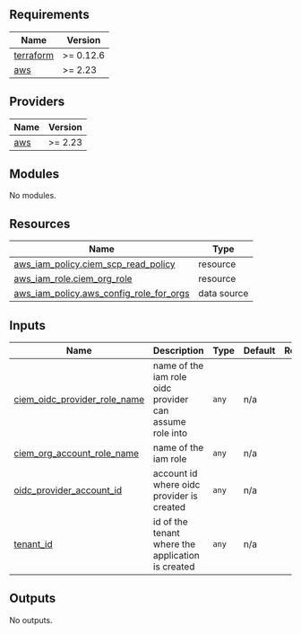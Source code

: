 <!-- BEGIN_TF_DOCS -->
## Requirements

| Name | Version |
|------|---------|
| <a name="requirement_terraform"></a> [terraform](#requirement\_terraform) | >= 0.12.6 |
| <a name="requirement_aws"></a> [aws](#requirement\_aws) | >= 2.23 |

## Providers

| Name | Version |
|------|---------|
| <a name="provider_aws"></a> [aws](#provider\_aws) | >= 2.23 |

## Modules

No modules.

## Resources

| Name | Type |
|------|------|
| [aws_iam_policy.ciem_scp_read_policy](https://registry.terraform.io/providers/hashicorp/aws/latest/docs/resources/iam_policy) | resource |
| [aws_iam_role.ciem_org_role](https://registry.terraform.io/providers/hashicorp/aws/latest/docs/resources/iam_role) | resource |
| [aws_iam_policy.aws_config_role_for_orgs](https://registry.terraform.io/providers/hashicorp/aws/latest/docs/data-sources/iam_policy) | data source |

## Inputs

| Name | Description | Type | Default | Required |
|------|-------------|------|---------|:--------:|
| <a name="input_ciem_oidc_provider_role_name"></a> [ciem\_oidc\_provider\_role\_name](#input\_ciem\_oidc\_provider\_role\_name) | name of the iam role oidc provider can assume role into | `any` | n/a | yes |
| <a name="input_ciem_org_account_role_name"></a> [ciem\_org\_account\_role\_name](#input\_ciem\_org\_account\_role\_name) | name of the iam role | `any` | n/a | yes |
| <a name="input_oidc_provider_account_id"></a> [oidc\_provider\_account\_id](#input\_oidc\_provider\_account\_id) | account id where oidc provider is created | `any` | n/a | yes |
| <a name="input_tenant_id"></a> [tenant\_id](#input\_tenant\_id) | id of the tenant where the application is created | `any` | n/a | yes |

## Outputs

No outputs.
<!-- END_TF_DOCS -->